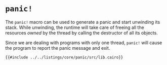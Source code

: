 # `panic!`

The `panic!` macro can be used to generate a panic and start unwinding
its stack. While unwinding, the runtime will take care of freeing all the
resources _owned_ by the thread by calling the destructor of all its objects.

Since we are dealing with programs with only one thread, `panic!` will cause the
program to report the panic message and exit.

```cairo,editable
{{#include ../../listings/core/panic/src/lib.cairo}}
```
